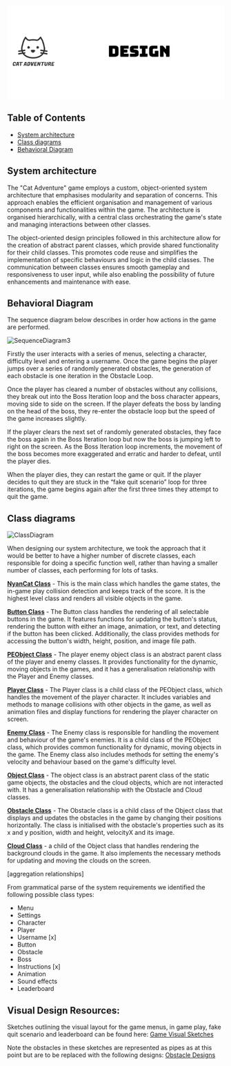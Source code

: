 <p align="center">
  <img src="Images/design.png" alt="logo-black">
</p>


## Table of Contents
  - [System architecture](#system-architecture)
  - [Class diagrams](#class-diagrams)
  - [Behavioral Diagram](#behavioral-diagram)


## System architecture

The "Cat Adventure" game employs a custom, object-oriented system architecture that emphasises modularity and separation of concerns. This approach enables the efficient organisation and management of various components and functionalities within the game. The architecture is organised hierarchically, with a central class orchestrating the game's state and managing interactions between other classes.

The object-oriented design principles followed in this architecture allow for the creation of abstract parent classes, which provide shared functionality for their child classes. This promotes code reuse and simplifies the implementation of specific behaviours and logic in the child classes. The communication between classes ensures smooth gameplay and responsiveness to user input, while also enabling the possibility of future enhancements and maintenance with ease.

 ## Behavioral Diagram
The sequence diagram below describes in order how actions in the game are performed.

![SequenceDiagram3](https://user-images.githubusercontent.com/115186584/234691294-15f4200f-aea6-4d1a-a57e-96b55aa8abfc.png)

Firstly the user interacts with a series of menus, selecting a character, difficulty level and entering a username. Once the game begins the player jumps over a series of randomly generated obstacles, the generation of each obstacle is one iteration in the Obstacle Loop.

Once the player has cleared a number of obstacles without any collisions, they break out into the Boss Iteration loop and the boss character appears, moving side to side on the screen. If the player defeats the boss by landing on the head of the boss, they re-enter the obstacle loop but the speed of the game increases slightly.

If the player clears the next set of randomly generated obstacles, they face the boss again in the Boss Iteration loop but now the boss is jumping left to right on the screen. As the Boss Iteration loop increments, the movement of the boss becomes more exaggerated and erratic and harder to defeat, until the player dies.

When the player dies, they can restart the game or quit. If the player decides to quit they are stuck in the “fake quit scenario” loop for three iterations, the game begins again after the first three times they attempt to quit the game.

## Class diagrams
 
![ClassDiagram](https://user-images.githubusercontent.com/115186584/234691242-91ad3357-0b8d-488b-a6d0-d98b9b9a026a.jpeg)

When designing our system architecture, we took the approach that it would be better to have a higher number of discrete classes, each responsible for doing a specific function well, rather than having a smaller number of classes, each performing for lots of tasks.

[<b>NyanCat Class</b>](https://github.com/UoB-COMSM0110/2023-group-4/blob/main/Code/Game/nyanCat.pde) - This is the main class which handles the game states, the in-game play collision detection and keeps track of the score. It is the highest level class and renders all visible objects in the game.

[<b>Button Class</b>](https://github.com/UoB-COMSM0110/2023-group-4/blob/main/Code/Game/Button.pde) - The Button class handles the rendering of all selectable buttons in the game. It features functions for updating the button's status, rendering the button with either an image, animation, or text, and detecting if the button has been clicked. Additionally, the class provides methods for accessing the button's width, height, position, and image file path.

[<b>PEObject Class</b>](https://github.com/UoB-COMSM0110/2023-group-4/blob/main/Code/Game/PEObject.pde) - The player enemy object class is an abstract parent class of the player and enemy classes. It provides functionality for the dynamic, moving objects in the games, and it has a generalisation relationship with the Player and Enemy classes. 

[<b>Player Class</b>](https://github.com/UoB-COMSM0110/2023-group-4/blob/main/Code/Game/Player.pde) - The Player class is a child class of the PEObject class, which handles the movement of the player character. It includes variables and methods to manage collisions with other objects in the game, as well as animation files and display functions for rendering the player character on screen.

[<b>Enemy Class</b>](https://github.com/UoB-COMSM0110/2023-group-4/blob/main/Code/Game/Enemy.pde) - The Enemy class is responsible for handling the movement and behaviour of the game's enemies. It is a child class of the PEObject class, which provides common functionality for dynamic, moving objects in the game. The Enemy class also includes methods for setting the enemy's velocity and behaviour based on the game's difficulty level.

[<b>Object Class</b>](https://github.com/UoB-COMSM0110/2023-group-4/blob/main/Code/Game/Object.pde) - The object class is an abstract parent class of the static game objects, the obstacles and the cloud objects, which are not interacted with. It has a generalisation relationship with the Obstacle and Cloud classes. 

[<b>Obstacle Class</b>](https://github.com/UoB-COMSM0110/2023-group-4/blob/main/Code/Game/Obstacle.pde) - The Obstacle class is a child class of the Object class that displays and updates the obstacles in the game by changing their positions horizontally. The class is initialised with the obstacle's properties such as its x and y position, width and height, velocityX and its image.

[<b>Cloud Class</b>](https://github.com/UoB-COMSM0110/2023-group-4/blob/main/Code/Game/Cloud.pde) - a child of the Object class that handles rendering the background clouds in the game. It also implements the necessary methods for updating and moving the clouds on the screen.
  
[aggregation relationships]

From grammatical parse of the system requirements we identified the following possible class types:
- Menu
- Settings
- Character
- Player
- Username [x]
- Button
- Obstacle
- Boss
- Instructions [x]
- Animation
- Sound effects
- Leaderboard

## Visual Design Resources:
Sketches outlining the visual layout for the game menus, in game play,  fake quit scenario and leaderboard can be found here: 
[Game Visual Sketches](https://github.com/UoB-COMSM0110/2023-group-4/blob/main/Diagrams/classDiagram/ClassDiagram.jpeg)


Note the obstacles in these sketches are represented as pipes as at this point but are to be replaced with the following designs:
[Obstacle Designs](https://github.com/UoB-COMSM0110/2023-group-4/tree/main/Code/design_and_interface/game_BG/obstacle)


 
